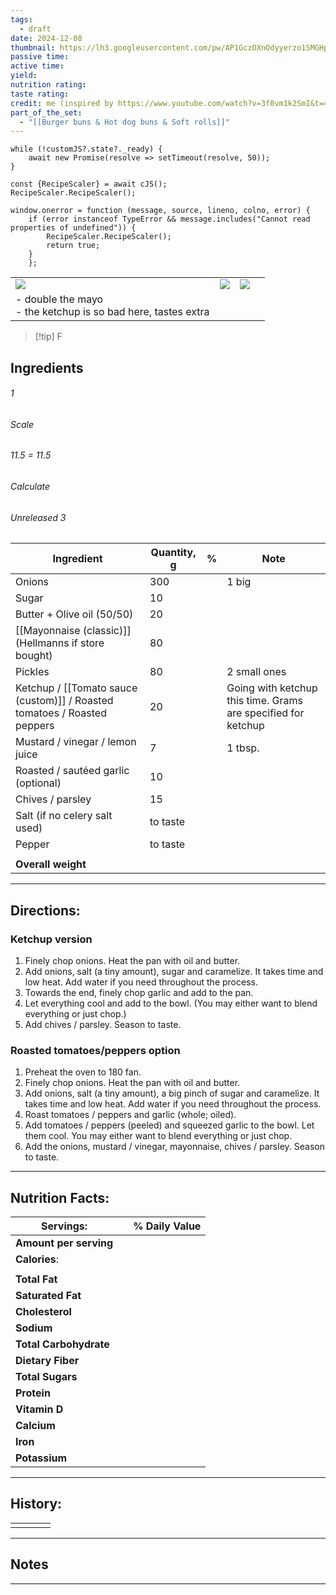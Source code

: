 ```yaml
---
tags:
  - draft
date: 2024-12-08
thumbnail: https://lh3.googleusercontent.com/pw/AP1GczOXnOdyyerzo1SMGHpoSXkRfMOYoHf2LN9hkqFPbXeaIlYir3mP0ephbfa7mR1Au73FYG2sVv8icY1Iw3GKusP-U8AuGH9OrQOaxkmtuTdXcZyZZQIRIz-fzVRdcjVxUpbUUpO3EsECTHbBSKNCNYuw=w1145-h858-s-no-gm?authuser=0
passive time: 
active time: 
yield: 
nutrition rating: 
taste rating: 
credit: me (inspired by https://www.youtube.com/watch?v=3f0vm1k2SmI&t=406s)
part_of_the_set:
  - "[[Burger buns & Hot dog buns & Soft rolls]]"
---
```

```dataviewjs
while (!customJS?.state?._ready) { 
	await new Promise(resolve => setTimeout(resolve, 50)); 
} 

const {RecipeScaler} = await cJS();
RecipeScaler.RecipeScaler();

window.onerror = function (message, source, lineno, colno, error) {
	if (error instanceof TypeError && message.includes("Cannot read properties of undefined")) {
		RecipeScaler.RecipeScaler();
		return true;
	}
    };
```

|                                                                                                                                                                                                                                      |                                                                                                                                                                                                                                      |                                                                                                                                                                                                                                      |     |
| ------------------------------------------------------------------------------------------------------------------------------------------------------------------------------------------------------------------------------------ | ------------------------------------------------------------------------------------------------------------------------------------------------------------------------------------------------------------------------------------ | ------------------------------------------------------------------------------------------------------------------------------------------------------------------------------------------------------------------------------------ | --- |
| ![](https://lh3.googleusercontent.com/pw/AP1GczMBgMmam8vIluVTcq3gLK_IqwaNM3W-s_QVRxA59ZiOhpSyaFPnmEy5JgRQJMcIJcuyCoAfTgIwrBFnBwuvlqRFEm06R6psdxP8hmNvEtjaydgGWPX5m_elUN_Gd6vQkQQlkYBLxeQCNHItCuhkavgs=w1093-h858-s-no-gm?authuser=0) | ![](https://lh3.googleusercontent.com/pw/AP1GczOIbVeatN0ffAVJn8PF7JBb2uVoYfyS7aYQVylqT63n460x2BqCePtkCBvHyyyTUKY6eG-NFMfMRVI8YTK9JPRHzqTp5Thctr1tBOBgyXWWqghPKhwGK_ZKm3l-ohlxr5ovwCt0wL7eWsuW_BluO2eu=w1145-h858-s-no-gm?authuser=0) | ![](https://lh3.googleusercontent.com/pw/AP1GczOXnOdyyerzo1SMGHpoSXkRfMOYoHf2LN9hkqFPbXeaIlYir3mP0ephbfa7mR1Au73FYG2sVv8icY1Iw3GKusP-U8AuGH9OrQOaxkmtuTdXcZyZZQIRIz-fzVRdcjVxUpbUUpO3EsECTHbBSKNCNYuw=w1145-h858-s-no-gm?authuser=0) |     |
| - double the mayo<br>- the ketchup is so bad here, tastes extra                                                                                                                                                                      |                                                                                                                                                                                                                                      |                                                                                                                                                                                                                                      |     |

> [!tip] F
## Ingredients

###### 1
###### Scale
###### 11.5 = 11.5
###### Calculate
###### Unreleased 3

| Ingredient                                                               | Quantity, g | %   | Note                                                          |
| ------------------------------------------------------------------------ | ----------- | --- | ------------------------------------------------------------- |
| Onions                                                                   | 300         |     | 1 big                                                         |
| Sugar                                                                    | 10          |     |                                                               |
| Butter + Olive oil (50/50)                                               | 20          |     |                                                               |
| [[Mayonnaise (classic)]] (Hellmanns if store bought)                     | 80          |     |                                                               |
| Pickles                                                                  | 80          |     | 2 small ones                                                  |
| Ketchup / [[Tomato sauce (custom)]] / Roasted tomatoes / Roasted peppers | 20          |     | Going with ketchup this time. Grams are specified for ketchup |
| Mustard / vinegar / lemon juice                                          | 7           |     | 1 tbsp.                                                       |
| Roasted / sautéed garlic (optional)                                      | 10          |     |                                                               |
| Chives / parsley                                                         | 15          |     |                                                               |
| Salt (if no celery salt used)                                            | to taste    |     |                                                               |
| Pepper                                                                   | to taste    |     |                                                               |
|                                                                          |             |     |                                                               |
| **Overall weight**                                                       |             |     |                                                               |




---
## Directions:

### Ketchup version

1. Finely chop onions. Heat the pan with oil and butter.
3. Add onions, salt (a tiny amount), sugar and caramelize. It takes time and low heat. Add water if you need throughout the process.
4. Towards the end, finely chop garlic and add to the pan.
5. Let everything cool and add to the bowl. (You may either want to blend everything or just chop.)
6. Add chives / parsley. Season to taste. 

### Roasted tomatoes/peppers option

1. Preheat the oven to 180 fan. 
2. Finely chop onions. Heat the pan with oil and butter.
3. Add onions, salt (a tiny amount), a big pinch of sugar and caramelize. It takes time and low heat. Add water if you need throughout the process.
4. Roast tomatoes / peppers and garlic (whole; oiled).
5. Add tomatoes / peppers (peeled) and squeezed garlic to the bowl. Let them cool. You may either want to blend everything or just chop.
6. Add the onions, mustard / vinegar, mayonnaise, chives / parsley. Season to taste. 

---
## Nutrition Facts:

| **Servings:**          |       | % Daily Value |
| ---------------------- | ----- | ------------- |
| **Amount per serving** |       |               |
| **Calories**:          |       |               |
|                        |       |               |
| **Total Fat**          |       |               |
| **Saturated Fat**      |       |               |
| **Cholesterol**        |       |               |
| **Sodium**             |       |               |
| **Total Carbohydrate** |       |               |
| **Dietary Fiber**      |       |               |
| **Total Sugars**       |       |               |
| **Protein**            |       |               |
| **Vitamin D**          |       |               |
| **Calcium**            |       |               |
| **Iron**               |       |               |
| **Potassium**          |       |               |

---
## History:

|     |                   |                   |                   |
| --- | ----------------- | ----------------- | ----------------- |
|     |                   |                   |                   |


---
## Notes


>

---



